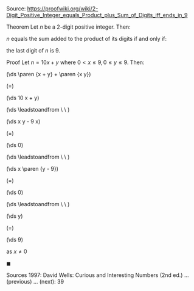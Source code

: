 # 

Source: https://proofwiki.org/wiki/2-Digit_Positive_Integer_equals_Product_plus_Sum_of_Digits_iff_ends_in_9

Theorem
Let $n$ be a $2$-digit positive integer.
Then:

$n$ equals the sum added to the product of its digits
if and only if:

the last digit of $n$ is $9$.


Proof
Let $n = 10 x + y$ where $0 < x \le 9, 0 \le y \le 9$.
Then:














\(\ds \paren {x + y} + \paren {x y}\)

\(=\)







\(\ds 10 x + y\)














\(\ds \leadstoandfrom \ \ \)





\(\ds x y - 9 x\)

\(=\)







\(\ds 0\)














\(\ds \leadstoandfrom \ \ \)





\(\ds x \paren {y - 9}\)

\(=\)







\(\ds 0\)














\(\ds \leadstoandfrom \ \ \)





\(\ds y\)

\(=\)







\(\ds 9\)





as $x \ne 0$



$\blacksquare$


Sources
1997: David Wells: Curious and Interesting Numbers (2nd ed.) ... (previous) ... (next): $39$




